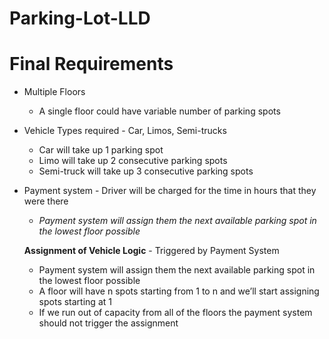 # Parking-Lot-LLD

# Final Requirements

- Multiple Floors
    - A single floor could have variable number of parking spots
- Vehicle Types required -  Car, Limos, Semi-trucks
    - Car will take up 1 parking spot
    - Limo will take up 2 consecutive parking spots
    - Semi-truck will take up 3 consecutive parking spots
- Payment system - Driver will be charged for the time in hours that they were there
    - *Payment system will assign them the next available parking spot in the lowest floor possible*
    
    **Assignment of Vehicle Logic** - Triggered by Payment System
    
    - Payment system will assign them the next available parking spot in the lowest floor possible
    - A floor will have n spots starting from 1 to n and we’ll start assigning spots starting at 1
    - If we run out of capacity from all of the floors the payment system should not trigger the assignment
